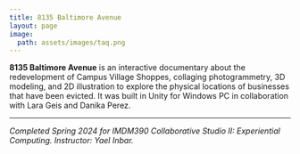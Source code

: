 ```yaml
---
title: 8135 Baltimore Avenue
layout: page
image:
  path: assets/images/taq.png
---
```


**8135 Baltimore Avenue** is an interactive documentary about the redevelopment of Campus Village Shoppes, collaging photogrammetry, 3D modeling, and 2D illustration to explore the physical locations of businesses that have been evicted. It was built in Unity for Windows PC in collaboration with Lara Geis and Danika Perez.

---

*Completed Spring 2024 for IMDM390 Collaborative Studio II: Experiential Computing. Instructor: Yael Inbar.*